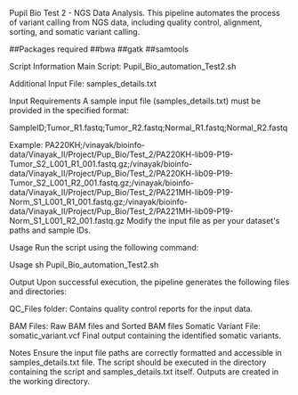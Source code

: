 Pupil Bio Test 2 - NGS Data Analysis.
This pipeline automates the process of variant calling from NGS data, including quality control, alignment, sorting, and somatic variant calling.

##Packages required
##bwa
##gatk
##samtools

Script Information
Main Script:
Pupil_Bio_automation_Test2.sh

Additional Input File:
samples_details.txt

Input Requirements
A sample input file (samples_details.txt) must be provided in the specified format:

SampleID;Tumor_R1.fastq;Tumor_R2.fastq;Normal_R1.fastq;Normal_R2.fastq

Example: PA220KH;/vinayak/bioinfo-data/Vinayak_II/Project/Pup_Bio/Test_2/PA220KH-lib09-P19-Tumor_S2_L001_R1_001.fastq.gz;/vinayak/bioinfo-data/Vinayak_II/Project/Pup_Bio/Test_2/PA220KH-lib09-P19-Tumor_S2_L001_R2_001.fastq.gz;/vinayak/bioinfo-data/Vinayak_II/Project/Pup_Bio/Test_2/PA221MH-lib09-P19-Norm_S1_L001_R1_001.fastq.gz;/vinayak/bioinfo-data/Vinayak_II/Project/Pup_Bio/Test_2/PA221MH-lib09-P19-Norm_S1_L001_R2_001.fastq.gz
Modify the input file as per your dataset's paths and sample IDs.

Usage
Run the script using the following command:

Usage
sh Pupil_Bio_automation_Test2.sh

Output
Upon successful execution, the pipeline generates the following files and directories:

QC_Files folder: Contains quality control reports for the input data.

BAM Files: Raw BAM files and Sorted BAM files
Somatic Variant File: somatic_variant.vcf Final output containing the identified somatic variants.

Notes
Ensure the input file paths are correctly formatted and accessible in samples_details.txt file.
The script should be executed in the directory containing the script and samples_details.txt itself.
Outputs are created in the working directory.
